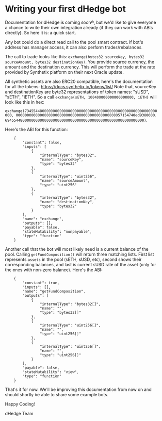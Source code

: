 # Writing your first dHedge bot


Documentation for dHedge is coming soon®, but we'd like to give everyone a chance to write their own integration already (if they can work with ABIs directly). So here it is: a quick start.


Any bot could do a direct read call to the pool smart contract. If bot's address has manager access, it can also perform trades/rebalances.

The call to trade looks like this: `exchange(bytes32 sourceKey, bytes32 sourceAmount, bytes32 destinationKey)`.
You provide source currency, the amount and the destination currency. This will perform the trade at the rate provided by Synthetix platform on their next Oracle update.

All synthetic assets are also ERC20 compatible, here's the documentation for all the tokens: https://docs.synthetix.io/tokens/list/
Note that, sourceKey and destinationKey are byte32 representations of token names: "sUSD", "sETH", "iETH". So a call `exchange(sETH, 100400000000000000000, iETH)`
will look like this in hex:

`exchange(7345544800000000000000000000000000000000000000000000000000000000, 0000000000000000000000000000000000000000000000057154740ed9380000, 6945544800000000000000000000000000000000000000000000000000000000)`. 


Here's the ABI for this function:

```
	{
		"constant": false,
		"inputs": [
			{
				"internalType": "bytes32",
				"name": "sourceKey",
				"type": "bytes32"
			},
			{
				"internalType": "uint256",
				"name": "sourceAmount",
				"type": "uint256"
			},
			{
				"internalType": "bytes32",
				"name": "destinationKey",
				"type": "bytes32"
			}
		],
		"name": "exchange",
		"outputs": [],
		"payable": false,
		"stateMutability": "nonpayable",
		"type": "function"
	}
```

Another call that the bot will most likely need is a current balance of the pool. Calling `getFundComposition()` will return three matching lists. 
First list represents `assets` in the pool (sETH, sUSD, etc), second shows their corresponding balances, and last is current sUSD rate of the asset (only for the ones with non-zero balance). Here's the ABI:

```
	{
		"constant": true,
		"inputs": [],
		"name": "getFundComposition",
		"outputs": [
			{
				"internalType": "bytes32[]",
				"name": "",
				"type": "bytes32[]"
			},
			{
				"internalType": "uint256[]",
				"name": "",
				"type": "uint256[]"
			},
			{
				"internalType": "uint256[]",
				"name": "",
				"type": "uint256[]"
			}
		],
		"payable": false,
		"stateMutability": "view",
		"type": "function"
	}
```

That's it for now. We'll be improving this documentation from now on and should shortly be able to share some example bots.

Happy Coding!

dHedge Team
